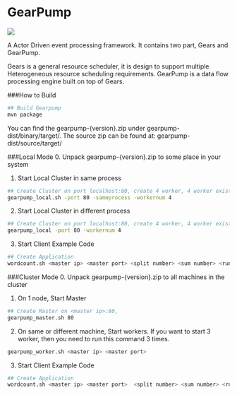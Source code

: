 GearPump
========

![](http://i.istockimg.com/file_thumbview_approve/27804028/3/stock-illustration-27804028-gear-pump.jpg)


A Actor Driven event processing framework.
It contains two part, Gears and GearPump.

Gears is a general resource scheduler, it is design to support multiple Heterogeneous resource scheduling requirements.
GearPump is a data flow processing engine built on top of Gears.

###How to Build
  ```bash
  ## Build Gearpump
  mvn package
  ```
  You can find the gearpump-{version}.zip under gearpump-dist/binary/target/. The source zip can be found at: gearpump-dist/source/target/


###Local Mode
0. Unpack gearpump-{version}.zip to some place in your system

1. Start Local Cluster in same process
  ```bash
  ## Create Cluster on port localhost:80, create 4 worker, 4 worker exists in same process
  gearpump_local.sh -port 80 -sameprocess -workernum 4
  ```

2. Start Local Cluster in different process
  ```bash
  ## Create Cluster on port localhost:80, create 4 worker, 4 worker exists in seperate process
  gearpump_local -port 80 -workernum 4
  ```
3. Start Client Example Code
  
  ```bash
  ## Create Application
  wordcount.sh <master ip> <master port> <split number> <sum number> <runseconds>
  ```


###Cluster Mode
0. Unpack gearpump-{version}.zip to all machines in the cluster

1. On 1 node, Start Master
  ```bash
  ## Create Master on <master ip>:80, 
  gearpump_master.sh 80
  ```

2. On same or different machine, Start workers. If you want to start 3 worker, then you need to run this command 3 times.

  ```bash
  gearpump_worker.sh <master ip> <master port>
  ```
3. Start Client Example Code

  ```bash
  ## Create Application
  wordcount.sh <master ip> <master port>  <split number> <sum number> <runseconds>
  ```
